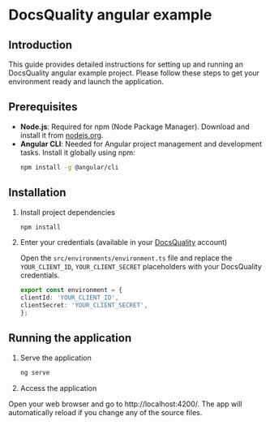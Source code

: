 # DocsQuality angular example

## Introduction

This guide provides detailed instructions for setting up and running an DocsQuality angular example project.
Please follow these steps to get your environment ready and launch the application.

## Prerequisites

- **Node.js**: Required for npm (Node Package Manager). Download and install it from [nodejs.org](https://nodejs.org).
- **Angular CLI**: Needed for Angular project management and development tasks. Install it globally using npm:
  ```bash
  npm install -g @angular/cli
  ```

## Installation

1. Install project dependencies

    ```bash
    npm install
    ```

2. Enter your credentials (available in your [DocsQuality](https://app.docsquality.com/) account)

   Open the `src/environments/environment.ts` file and replace the `YOUR_CLIENT_ID`, `YOUR_CLIENT_SECRET` placeholders with your DocsQuality credentials.

    ```typescript
    export const environment = {
    clientId: 'YOUR_CLIENT_ID',
    clientSecret: 'YOUR_CLIENT_SECRET',
    };
    ```

## Running the application

1. Serve the application

    ```bash
    ng serve
    ```

2. Access the application

Open your web browser and go to http://localhost:4200/. The app will automatically reload if you change any of the source files.


